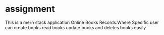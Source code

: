 # assignment
This is a mern stack application Online Books Records.Where Specific user can create books read books update books and deletes books easily 
